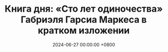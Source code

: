 ---
title: "Книга дня: «Сто лет одиночества» Габриэля Гарсиа Маркеса в кратком изложении"
description: >-
  🌿 «Сто лет одиночества» — магический реализм и эпопея семьи Буэндиа, которая стала одним из величайших произведений мировой литературы. Ищете литературный шедевр? Книга Габриэля Гарсиа Маркеса "Сто Лет Одиночества" — это сага о семье Буэндиа в магическом Макondo!
date: 2024-06-27 00:00:00 +0800
categories: [Мышление, Конспекты-книг]
tags:
  [
    сто-лет-одиночества,
    габриэль-гарсиа-маркес,
    магический-реализм,
    латиноамериканская-литература,
    семья-буэндиа,
    макondo,
    колумбийская-литература,
    любовь-и-потери,
    семейная-сага,
    одиночество,
    память,
    семейные-отношения,
    поколения,
    латиноамериканская-культура,
    литературный-шедевр,
    колумбийская-культура,
    война-и-мир,
    время-и-память,
    поэтическая-проза,
    магическая-история
  ]
image: 
alt: Книга Сто Лет Одиночества Габриэля Гарсиа Маркеса
fallback:
  - 
  - 
---